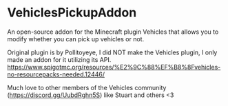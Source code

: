 # VehiclesPickupAddon
An open-source addon for the Minecraft plugin Vehicles that allows you to modify whether you can pick up vehicles or not.

Original plugin is by Pollitoyeye, I did NOT make the Vehicles plugin, I only made an addon for it utilizing its API.
https://www.spigotmc.org/resources/%E2%9C%88%EF%B8%8Fvehicles-no-resourcepacks-needed.12446/


Much love to other members of the Vehicles community (https://discord.gg/UubdRghn5S) like Stuart and others <3
